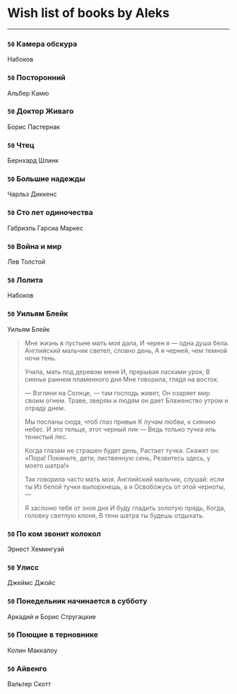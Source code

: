 # Wish list of books by Aleks
---

### `50` Камера обскура
Набоков

### `50` Посторонний
Альбер Камю

### `50` Доктор Живаго
Борис Пастернак

### `50` Чтец
Бернхард Шлинк

### `50` Большие надежды
Чарльз Диккенс

### `50` Сто лет одиночества
Габриэль Гарсиа Маркес

### `50` Война и мир
Лев Толстой

### `50` Лолита
Набоков

### `50` Уильям Блейк
Уильям Блейк
> Мне жизнь в пустыне мать моя дала,
> И черен я — одна душа бела.
> Английский мальчик светел, словно день,
> А я черней, чем темной ночи тень.
> 
> Учила, мать под деревом меня
> И, прерывая ласками урок,
> В сиянье раннем пламенного дня
> Мне говорила, глядя на восток.
> 
> — Взгляни на Солнце, — там господь живет,
> Он озаряет мир своим огнем.
> Траве, зверям и людям он дает
> Блаженство утром и отраду днем.
> 
> Мы посланы сюда, чтоб глаз привык
> К лучам любви, к сиянию небес.
> И это тельце, этот черный лик —
> Ведь только тучка иль тенистый лес.
> 
> Когда глазам не страшен будет день,
> Растает тучка. Скажет он: «Пора!
> Покиньте, дети, лиственную сень,
> Резвитесь здесь, у моего шатра!»
> 
> Так говорила часто мать моя.
> Английский мальчик, слушай: если ты
> Из белой тучки выпорхнешь, а я
> Освобожусь от этой черноты, —
> 
> Я заслоню тебя от зноя дня
> И буду гладить золотую прядь,
> Когда, головку светлую клоня,
> В тени шатра ты будешь отдыхать.

### `50` По ком звонит колокол
Эрнест Хемингуэй

### `50` Улисс
Джеймс Джойс

### `50` Понедельник начинается в субботу
Аркадий и Борис Стругацкие

### `50` Поющие в терновнике
Колин Маккалоу

### `50` Айвенго
Вальтер Скотт

